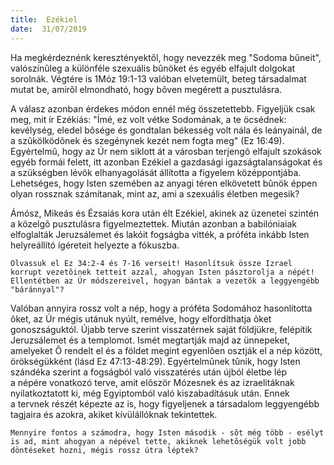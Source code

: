 ```yaml
---
title:  Ezékiel
date:  31/07/2019
---
```


Ha megkérdeznénk keresztényektõl, hogy nevezzék meg "Sodoma bûneit", valószínûleg a különféle szexuális bûnöket és egyéb elfajult dolgokat sorolnák. Végtére is 1Móz 19:1-13 valóban elvetemült, beteg társadalmat mutat be, amirõl elmondható, hogy bõven megérett a pusztulásra.

A válasz azonban érdekes módon ennél még összetettebb. Figyeljük csak meg, mit ír Ezékiás: "Ímé, ez volt vétke Sodomának, a te öcsédnek: kevélység, eledel bõsége és gondtalan békesség volt nála és leányainál, de a szûkölködõnek és szegénynek kezét nem fogta meg" (Ez 16:49). Egyértelmû, hogy az Úr nem siklott át a városban terjengõ elfajult szokások egyéb formái felett, itt azonban Ezékiel a gazdasági igazságtalanságokat és a szükségben lévõk elhanyagolását állította a figyelem középpontjába. Lehetséges, hogy Isten szemében az anyagi téren elkövetett bûnök éppen olyan rossznak számítanak, mint az, ami a szexuális életben megesik?

Ámósz, Mikeás és Ézsaiás kora után élt Ezékiel, akinek az üzenetei szintén a közelgõ pusztulásra figyelmeztettek. Miután azonban a babilóniaiak elfoglalták Jeruzsálemet és lakóit fogságba vitték, a próféta inkább Isten helyreállító ígéreteit helyezte a fókuszba.

`Olvassuk el Ez 34:2-4 és 7-16 verseit! Hasonlítsuk össze Izrael korrupt vezetõinek tetteit azzal, ahogyan Isten pásztorolja a népét! Ellentétben az Úr módszereivel, hogyan bántak a vezetõk a leggyengébb "báránnyal"?`

Valóban annyira rossz volt a nép, hogy a próféta Sodomához hasonlította õket, az Úr mégis utánuk nyúlt, remélve, hogy elfordíthatja õket gonoszságuktól. Újabb terve szerint visszatérnek saját földjükre, felépítik Jeruzsálemet és a templomot. Ismét megtartják majd az ünnepeket, amelyeket Õ rendelt el és a földet megint egyenlõen osztják el a nép között, örökségükként (lásd Ez 47:13-48:29). Egyértelmûnek tûnik, hogy Isten szándéka szerint a fogságból való visszatérés után újból életbe lép a népére vonatkozó terve, amit elõször Mózesnek és az izraelitáknak nyilatkoztatott ki, még Egyiptomból való kiszabadításuk után. Ennek a tervnek részét képezte az is, hogy figyeljenek a társadalom leggyengébb tagjaira és azokra, akiket kívülállóknak tekintettek.

`Mennyire fontos a számodra, hogy Isten második - sõt még több - esélyt is ad, mint ahogyan a népével tette, akiknek lehetõségük volt jobb döntéseket hozni, mégis rossz útra léptek?`